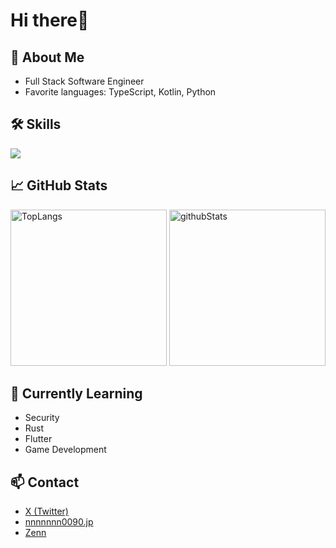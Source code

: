 # Hi there👋

## 🚀 About Me
- Full Stack Software Engineer
- Favorite languages: TypeScript, Kotlin, Python

## 🛠️ Skills

<p align="left">
  <img src="https://skillicons.dev/icons?i=apple,swift,java,kotlin,cpp,cs,python,php,ruby,go,lua,rust,dart,typescript,js,html,css,vue,react,nextjs,flutter,nodejs,django,misskey,unity,dotnet,sqlite,mongodb,tailwind,jquery,androidstudio,git,github,docker,linux,vscode,anaconda" />
</p>

## 📈 GitHub Stats
<p align="left"> 
  <img alt="TopLangs" height="250px" src="https://github-readme-stats.vercel.app/api/top-langs/?username=nnnnnnn0090&theme=transparent&layout=compact"/>
  <img alt="githubStats" height="250px" src="https://github-readme-stats.vercel.app/api?username=nnnnnnn0090&theme=transparent&show_icons=ture"/>
</p>

## 🌱 Currently Learning
- Security
- Rust
- Flutter
- Game Development

## 📫 Contact
- [X (Twitter)](https://x.com/nnnnnnn0090)
- [nnnnnnn0090.jp](https://nnnnnnn0090.jp)
- [Zenn](https://zenn.dev/nnnnnnn0090)
